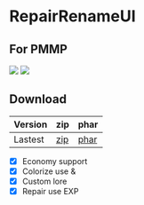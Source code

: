 # RepairRenameUI

## For PMMP

[![](https://poggit.pmmp.io/shield.state/RepairRenameUI)](https://poggit.pmmp.io/p/RepairRenameUI)
<a href="https://poggit.pmmp.io/p/RepairRenameUI"><img src="https://poggit.pmmp.io/shield.state/RepairRenameUI"></a>

## Download
| Version | zip | phar |
| --- | --- | --- |
| Lastest | [zip](https://github.com/BumbumKill/RepairRenameUI/archive/1.0.2.zip) | [phar](https://github.com/BumbumKill/RepairRenameUI/releases/download/1.0.2/RepairRenameUI_1.0.2.phar) |

- [x] Economy support
- [x] Colorize use &
- [x] Custom lore
- [x] Repair use EXP
